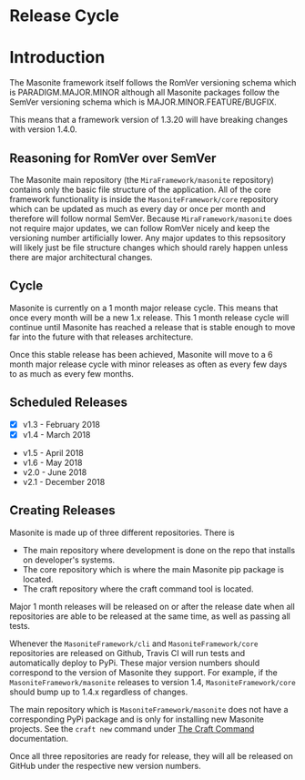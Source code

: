 # Release Cycle

# Introduction

The Masonite framework itself follows the RomVer versioning schema which is PARADIGM.MAJOR.MINOR although all Masonite packages follow the SemVer versioning schema which is MAJOR.MINOR.FEATURE/BUGFIX.

This means that a framework version of 1.3.20 will have breaking changes with version 1.4.0.

## Reasoning for RomVer over SemVer

The Masonite main repository (the `MiraFramework/masonite` repository) contains only the basic file structure of the application. All of the core framework functionality is inside the `MasoniteFramework/core` repository which can be updated as much as every day or once per month and therefore will follow normal SemVer. Because `MiraFramework/masonite` does not require major updates, we can follow RomVer nicely and keep the versioning number artificially lower. Any major updates to this repsository will likely just be file structure changes which should rarely happen unless there are major architectural changes.

## Cycle

Masonite is currently on a 1 month major release cycle. This means that once every month will be a new 1.x release. This 1 month release cycle will continue until Masonite has reached a release that is stable enough to move far into the future with that releases architecture.

Once this stable release has been achieved, Masonite will move to a 6 month major release cycle with minor releases as often as every few days to as much as every few months.

## Scheduled Releases

- [x] v1.3 - February 2018
- [x] v1.4 - March 2018
* v1.5 - April 2018
* v1.6 - May 2018
* v2.0 - June 2018
* v2.1 - December 2018

## Creating Releases

Masonite is made up of three different repositories. There is

* The main repository where development is done on the repo that installs on developer's systems.
* The core repository which is where the main Masonite pip package is located.
* The craft repository where the craft command tool is located.

Major 1 month releases will be released on or after the release date when all repositories are able to be released at the same time, as well as passing all tests.

Whenever the `MasoniteFramework/cli` and `MasoniteFramework/core` repositories are released on Github, Travis CI will run tests and automatically deploy to PyPi. These major version numbers should correspond to the version of Masonite they support. For example, if the `MasoniteFramework/masonite` releases to version 1.4, `MasoniteFramework/core` should bump up to 1.4.x regardless of changes.

The main repository which is `MasoniteFramework/masonite` does not have a corresponding PyPi package and is only for installing new Masonite projects. See the `craft new` command under [The Craft Command](/the-craft-command.md) documentation.

Once all three repositories are ready for release, they will all be released on GitHub under the respective new version numbers.



